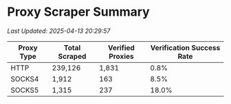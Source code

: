 # Proxy Scraper Summary

_Last Updated: 2025-04-13 20:29:57_

| Proxy Type | Total Scraped | Verified Proxies | Verification Success Rate |
|------------|--------------|------------------|--------------------------|
| HTTP | 239,126 | 1,831 | 0.8% |
| SOCKS4 | 1,912 | 163 | 8.5% |
| SOCKS5 | 1,315 | 237 | 18.0% |
